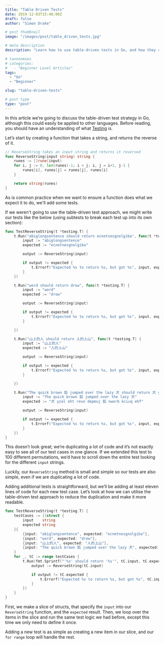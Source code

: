 ```yaml
---
title: "Table Driven Tests"
date: 2019-12-03T15:48:00Z
draft: false
author: "Simon Drake"

# post thumbnail
image: "/images/post/table_driven_tests.jpg"

# meta description
description: "Learn how to use table-driven tests in Go, and how they can reduce duplication and make your tests more readable. "

# taxonomies
# categories:
#   - "Beginner Level Articles"
tags:
  - "Go"
  - "Beginner"

slug: "table-driven-tests"

# post type
type: "post"
---
```



In this article we’re going to discuss the table-driven test strategy in Go, although this could easily be applied to other languages. Before reading, you should have an understanding of what [Testing](https://www.codetips.co.uk/beginner/what-is-testing/) is.

Let’s start by creating a function that takes a string, and returns the reverse of it.

```go
// ReverseString takes an input string and returns it reversed
func ReverseString(input string) string {
	runes := []rune(input)
	for i, j := 0, len(runes)-1; i < j; i, j = i+1, j-1 {
		runes[i], runes[j] = runes[j], runes[i]
	}

	return string(runes)
}

```

As is common practice when we want to ensure a function does what we expect it to do, we'll add some tests.

If we weren't going to use the table-driven test approach, we might write our tests like the below (using subtests to break each test up into its own section):

```go
func TestReverseString(t *testing.T) {
	t.Run("abiglongsentence should return ecnetnesgnolgiba", func(t *testing.T) {
		input := "abiglongsentence"
		expected := "ecnetnesgnolgiba"

		output := ReverseString(input)

		if output != expected {
			t.Errorf("Expected %s to return %s, but got %s", input, expected, output)
		}
	})

	t.Run("word should return drow", func(t *testing.T) {
		input := "word"
		expected := "drow"

		output := ReverseString(input)

		if output != expected {
			t.Errorf("Expected %s to return %s, but got %s", input, expected, output)
		}

	})

	t.Run("山上的人 should return 人的上山", func(t *testing.T) {
		input := "山上的人"
		expected := "人的上山"

		output := ReverseString(input)

		if output != expected {
			t.Errorf("Expected %s to return %s, but got %s", input, expected, output)
		}

	})

	t.Run("The quick brown 狐 jumped over the lazy 犬 should return 犬 yzal eht revo depmuj 狐 nworb kciuq ehT", func(t *testing.T) {
		input := "The quick brown 狐 jumped over the lazy 犬"
		expected := "犬 yzal eht revo depmuj 狐 nworb kciuq ehT"

		output := ReverseString(input)

		if output != expected {
			t.Errorf("Expected %s to return %s, but got %s", input, expected, output)
		}
	})
}

```

This doesn’t look great; we’re duplicating a lot of code and it’s not exactly easy to see all of our test cases in one glance. If we extended this test to 100 different permutations, we’d have to scroll down the entire test looking for the different `input` strings.

Luckily, our `ReverseString` method is small and simple so our tests are also simple, even if we are duplicating a lot of code.

Adding additional tests is straightforward, but we’ll be adding at least eleven lines of code for each new test case. Let’s look at how we can utilise the table-driven test approach to reduce the duplication and make it more readable.

```go
func TestReverseString(t *testing.T) {
	testCases := []struct {
		input    string
		expected string
	}{
		{input: "abiglongsentence", expected: "ecnetnesgnolgiba"},
		{input: "word", expected: "drow"},
		{input: "山上的人", expected: "人的上山"},
		{input: "The quick brown 狐 jumped over the lazy 犬", expected: "犬 yzal eht revo depmuj 狐 nworb kciuq ehT"},
	}
	for _, tC := range testCases {
		t.Run(fmt.Sprintf("'%s' should return '%s'", tC.input, tC.expected), func(t *testing.T) {
			output := ReverseString(tC.input)

			if output != tC.expected {
				t.Errorf("Expected %s to return %s, but got %s", tC.input, tC.expected, output)
			}
		})
	}
}

```

First, we make a slice of structs, that specify the `input` into our `ReverseString` function, and the `expected` result. Then, we loop over the items in the slice and run the same test logic we had before, except this time we only need to define it once.

Adding a new test is as simple as creating a new item in our slice, and our `for range` loop will handle the rest.


